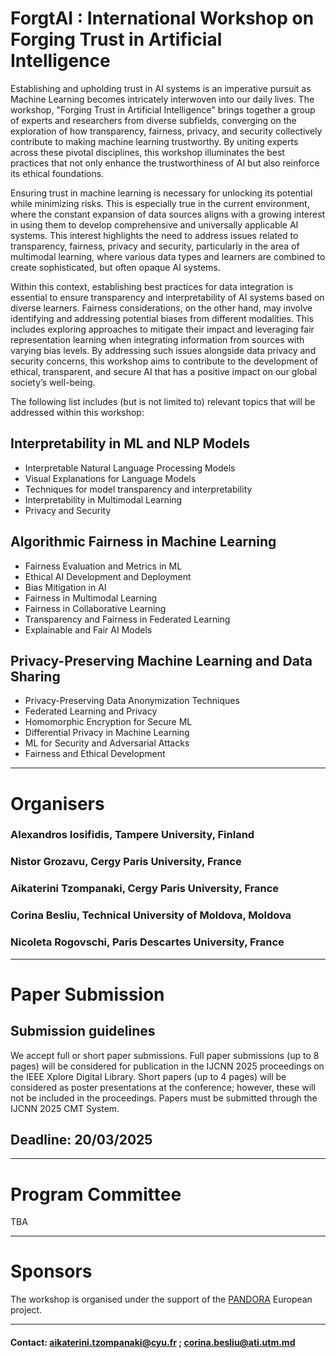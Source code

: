 # 	ForgtAI : International Workshop on Forging Trust in Artificial Intelligence
 
Establishing and upholding trust in AI systems is an imperative pursuit as Machine Learning becomes intricately interwoven into our daily lives. The workshop, "Forging Trust in Artificial Intelligence" brings together a group of experts and researchers from diverse subfields, converging on the exploration of how transparency, fairness, privacy, and security collectively contribute to making machine learning trustworthy. By uniting experts across these pivotal disciplines, this workshop illuminates the best practices that not only enhance the trustworthiness of AI but also reinforce its ethical foundations.

Ensuring trust in machine learning is necessary for unlocking its potential while minimizing risks. This is especially true in the current environment, where the constant expansion of data sources aligns with a growing interest in using them to develop comprehensive and universally applicable AI systems. This interest highlights the need to address issues related to transparency, fairness, privacy and security, particularly in the area of multimodal learning, where various data types and learners are combined to create sophisticated, but often opaque AI systems.

Within this context, establishing best practices for data integration is essential to ensure transparency and interpretability of AI systems based on diverse learners. Fairness considerations, on the other hand, may involve identifying and addressing potential biases from different modalities. This includes exploring approaches to mitigate their impact and leveraging fair representation learning when integrating information from sources with varying bias levels. By addressing such issues alongside data privacy and security concerns, this workshop aims to contribute to the development of ethical, transparent, and secure AI that has a positive impact on our global society’s well-being.

The following list includes (but is not limited to) relevant topics that will be addressed within this workshop:  

## Interpretability in ML and NLP Models
 <ul>
              <li>Interpretable Natural Language Processing Models</li>
              <li>Visual Explanations for Language Models</li>
              <li>Techniques for model transparency and interpretability</li>
              <li>Interpretability in Multimodal Learning</li>
              <li>Privacy and Security</li>
  </ul> 

## Algorithmic Fairness in Machine Learning
 <ul>
              <li>Fairness Evaluation and Metrics in ML</li>
              <li>Ethical AI Development and Deployment</li>
              <li>Bias Mitigation in AI</li>
              <li>Fairness in Multimodal Learning</li>
              <li>Fairness in Collaborative Learning</li>
              <li>Transparency and Fairness in Federated Learning</li>
              <li>Explainable and Fair AI Models</li>

  </ul> 

## Privacy-Preserving Machine Learning and Data Sharing
 <ul>
              <li>Privacy-Preserving Data Anonymization Techniques</li>
              <li>Federated Learning and Privacy</li>
              <li>Homomorphic Encryption for Secure ML</li>
              <li>Differential Privacy in Machine Learning</li>
              <li>ML for Security and Adversarial Attacks</li>
              <li>Fairness and Ethical Development</li>

  </ul> 

<hr>

# Organisers

### Alexandros Iosifidis, Tampere University, Finland
### Nistor Grozavu, Cergy Paris University, France
### Aikaterini Tzompanaki, Cergy Paris University, France 
### Corina Besliu, Technical University of Moldova, Moldova 
### Nicoleta Rogovschi,  Paris Descartes University, France

<hr>

# Paper Submission
## Submission guidelines
We accept full or short paper submissions. Full paper submissions (up to 8 pages) will be considered for publication in the IJCNN 2025 proceedings on the IEEE Xplore Digital Library. Short papers (up to 4 pages) will be considered as poster presentations at the conference; however, these will not be included in the proceedings. Papers must be submitted through the IJCNN 2025 CMT System.
## Deadline: 20/03/2025

<hr>

# Program Committee
TBA

<hr>

# Sponsors
The workshop is organised under the support of the [PANDORA](https://pandora-heu.eu/) European project.

<hr>

#### Contact: aikaterini.tzompanaki@cyu.fr ; corina.besliu@ati.utm.md
